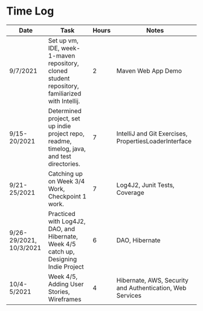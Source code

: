 # Time Log

| Date | Task | Hours | Notes|
|------|------|-------|------|
| 9/7/2021 | Set up vm, IDE, week-1-maven repository, cloned student repository, familiarized with Intellij. | 2 | Maven Web App Demo |
| 9/15-20/2021 | Determined project, set up indie project repo, readme, timelog, java, and test directories. | 7 | IntelliJ and Git Exercises, PropertiesLoaderInterface |
| 9/21-25/2021 | Catching up on Week 3/4 Work, Checkpoint 1 work. | 7 | Log4J2, Junit Tests, Coverage |
| 9/26-29/2021, 10/3/2021 | Practiced with Log4J2, DAO, and Hibernate, Week 4/5 catch up, Designing Indie Project | 6 | DAO, Hibernate |
| 10/4-5/2021 | Week 4/5, Adding User Stories, Wireframes | 4 | Hibernate, AWS, Security and Authentication, Web Services |